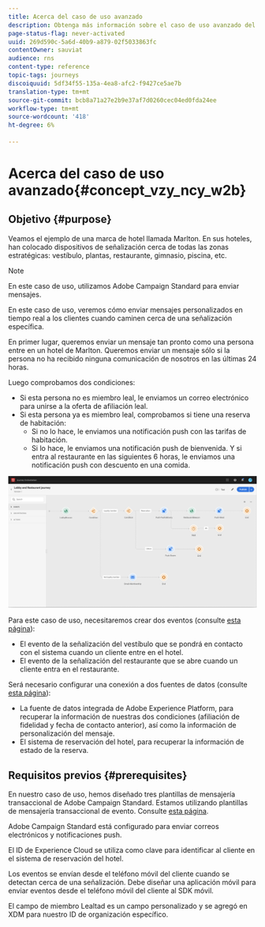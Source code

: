 ```yaml
---
title: Acerca del caso de uso avanzado
description: Obtenga más información sobre el caso de uso avanzado del viaje
page-status-flag: never-activated
uuid: 269d590c-5a6d-40b9-a879-02f5033863fc
contentOwner: sauviat
audience: rns
content-type: reference
topic-tags: journeys
discoiquuid: 5df34f55-135a-4ea8-afc2-f9427ce5ae7b
translation-type: tm+mt
source-git-commit: bcb8a71a27e2b9e37af7d0260cec04ed0fda24ee
workflow-type: tm+mt
source-wordcount: '418'
ht-degree: 6%

---
```



# Acerca del caso de uso avanzado{#concept_vzy_ncy_w2b}

## Objetivo {#purpose}

Veamos el ejemplo de una marca de hotel llamada Marlton. En sus hoteles, han colocado dispositivos de señalización cerca de todas las zonas estratégicas: vestíbulo, plantas, restaurante, gimnasio, piscina, etc.

>[!NOTE]
>
>En este caso de uso, utilizamos Adobe Campaign Standard para enviar mensajes.

En este caso de uso, veremos cómo enviar mensajes personalizados en tiempo real a los clientes cuando caminen cerca de una señalización específica.

En primer lugar, queremos enviar un mensaje tan pronto como una persona entre en un hotel de Marlton. Queremos enviar un mensaje sólo si la persona no ha recibido ninguna comunicación de nosotros en las últimas 24 horas.

Luego comprobamos dos condiciones:

* Si esta persona no es miembro leal, le enviamos un correo electrónico para unirse a la oferta de afiliación leal.
* Si esta persona ya es miembro leal, comprobamos si tiene una reserva de habitación:
   * Si no lo hace, le enviamos una notificación push con las tarifas de habitación.
   * Si lo hace, le enviamos una notificación push de bienvenida. Y si entra al restaurante en las siguientes 6 horas, le enviamos una notificación push con descuento en una comida.

![](../assets/journeyuc2_29.png)

Para este caso de uso, necesitaremos crear dos eventos (consulte [esta página](../usecase/configuring-the-events.md)):

* El evento de la señalización del vestíbulo que se pondrá en contacto con el sistema cuando un cliente entre en el hotel.
* El evento de la señalización del restaurante que se abre cuando un cliente entra en el restaurante.

Será necesario configurar una conexión a dos fuentes de datos (consulte [esta página](../usecase/configuring-the-data-sources.md)):

* La fuente de datos integrada de Adobe Experience Platform, para recuperar la información de nuestras dos condiciones (afiliación de fidelidad y fecha de contacto anterior), así como la información de personalización del mensaje.
* El sistema de reservación del hotel, para recuperar la información de estado de la reserva.

## Requisitos previos {#prerequisites}

En nuestro caso de uso, hemos diseñado tres plantillas de mensajería transaccional de Adobe Campaign Standard. Estamos utilizando plantillas de mensajería transaccional de evento. Consulte [esta página](https://docs.adobe.com/content/help/es-ES/campaign-standard/using/communication-channels/transactional-messaging/about-transactional-messaging.translate.html).

Adobe Campaign Standard está configurado para enviar correos electrónicos y notificaciones push.

El ID de Experience Cloud se utiliza como clave para identificar al cliente en el sistema de reservación del hotel.

Los eventos se envían desde el teléfono móvil del cliente cuando se detectan cerca de una señalización. Debe diseñar una aplicación móvil para enviar eventos desde el teléfono móvil del cliente al SDK móvil.

El campo de miembro Lealtad es un campo personalizado y se agregó en XDM para nuestro ID de organización específico.
